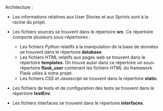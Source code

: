 Architecture :

* Les informations relatives aux User Stories et aux Sprints sont à la racine du projet.

* Les fichiers sources se trouvent dans le répertoire **src**. Ce répertoire comporte plusieurs sous-répertoires :
	* Les fichiers *Python* relatifs à la manipulation de la base de données se trouvent dans le répertoire **database**.
	* Les fichiers *HTML* relatifs aux pages web se trouvent dans le répertoire **templates**. On trouve aussi dans ce répertoire un sous-répertoire **flask_user** contenant les fichiers *HTML* du framework Flask utiles à notre projet.
	* Les fichiers *CSS* et *Javascript* se trouvent dans le répertoire **static**.

* Les fichiers de tests et de configuration des tests se trouvent dans le répertoire **testEnv**.

* Les fichiers interfaces se trouvent dans le répertoire **interfaces**.